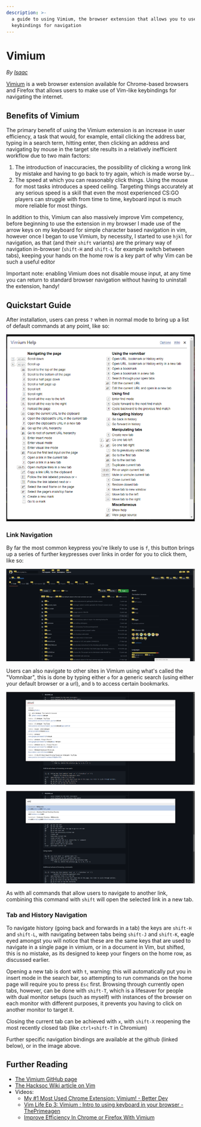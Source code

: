 ```yaml
---
description: >-
  a guide to using Vimium, the browser extension that allows you to use vim
  keybindings for navigation
---
```


# Vimium

_By_ [_Isaac_](broken-reference)

[Vimium](https://vimium.github.io/) is a web browser extension available for Chrome-based browsers and Firefox that allows users to make use of Vim-like keybindings for navigating the internet.

## Benefits of Vimium

The primary benefit of using the Vimium extension is an increase in user efficiency, a task that would, for example, entail clicking the address bar, typing in a search term, hitting enter, then clicking an address and navigating by mouse in the target site results in a relatively inefficient workflow due to two main factors:

1. The introduction of inaccuracies, the possibility of clicking a wrong link by mistake and having to go back to try again, which is made worse by...
2. The speed at which you can reasonably click things. Using the mouse for most tasks introduces a speed ceiling. Targeting things accurately at any serious speed is a skill that even the most experienced CS:GO players can struggle with from time to time, keyboard input is much more reliable for most things.

In addition to this, Vimium can also massively improve Vim competency, before beginning to use the extension in my browser I made use of the arrow keys on my keyboard for simple character based navigation in vim, however once I began to use Vimium, by necessity, I started to use `hjkl` for navigation, as that (and their `shift` variants) are the primary way of navigation in-browser (`shift-H` and `shift-L` for example switch between tabs), keeping your hands on the home row is a key part of why Vim can be such a useful editor

Important note: enabling Vimium does not disable mouse input, at any time you can return to standard browser navigation without having to uninstall the extension, handy!

## Quickstart Guide

After installation, users can press `?` when in normal mode to bring up a list of default commands at any point, like so:

![the advanced list of commands for Vimium](../../../.gitbook/assets/vimiumHelp.png)

### Link Navigation

By far the most common keypress you're likely to use is `f`, this button brings up a series of further keypresses over links in order for you to click them, like so:

![the Vimium f menu](../../../.gitbook/assets/vimiumf.png)

Users can also navigate to other sites in Vimium using what's called the "Vomnibar", this is done by typing either `o` for a generic search (using either your default browser or a url), and `b` to access certain bookmarks.

![using the "Vomnibar" for a generic search using o](../../../.gitbook/assets/vimiumVomnibar.png)

![doing the same with a bookmark search](../../../.gitbook/assets/vimiumVomnibarBookmark.png)

As with all commands that allow users to navigate to another link, combining this command with `shift` will open the selected link in a new tab.

### Tab and History Navigation

To navigate history (going back and forwards in a tab) the keys are `shift-H` and `shift-L`, with navigating between tabs being `shift-J` and `shift-K`, eagle eyed amongst you will notice that these are the same keys that are used to navigate in a single page in vimium, or in a document in Vim, but shifted, this is no mistake, as its designed to keep your fingers on the home row, as discussed earlier.

Opening a new tab is dont with `t`, warning: this will automatically put you in insert mode in the search bar, so attempting to run commands on the home page will require you to press `Esc` first. Browsing through currently open tabs, however, can be done with `shift-T`, which is a lifesaver for people with dual monitor setups (such as myself) with instances of the browser on each monitor with different purposes, it prevents you having to click on another monitor to target it.

Closing the current tab can be achieved with `x`, with `shift-X` reopening the most recently closed tab (like `ctrl+shift-T` in Chromium)

Further specific navigation bindings are available at the github (linked below), or in the image above.

## Further Reading

* [The Vimium GitHub page](https://github.com/philc/vimium)
* [The Hacksoc Wiki article on Vim](vim.md)
* Videos:
  * [My #1 Most Used Chrome Extension: Vimium! - Better Dev](https://www.youtube.com/watch?v=wMxAcD909j4)
  * [Vim Life Ep 3: Vimium : Intro to using keyboard in your browser - ThePrimeagen](https://www.youtube.com/watch?v=cA2aUFsSLac)
  * [Improve Efficiency In Chrome or Firefox With Vimium](https://www.youtube.com/watch?v=bSdLfN03g-g)
